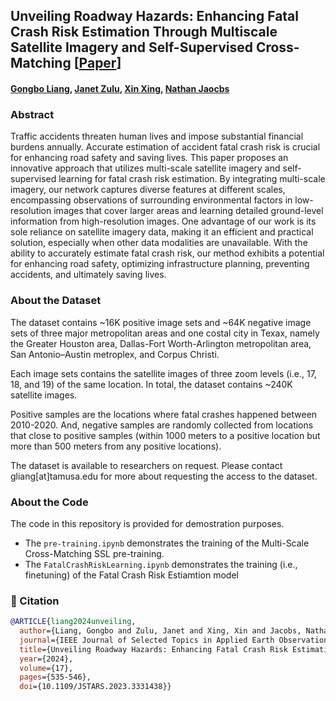 ## Unveiling Roadway Hazards: Enhancing Fatal Crash Risk Estimation Through Multiscale Satellite Imagery and Self-Supervised Cross-Matching [[Paper](https://ieeexplore.ieee.org/stamp/stamp.jsp?tp=&arnumber=10313931)]
#### [Gongbo Liang](http://www.gb-liang.com), [Janet Zulu](https://www.linkedin.com/in/janetzulu/), [Xin Xing](https://xtrigold.github.io), [Nathan Jaocbs](https://jacobsn.github.io/) 


### Abstract
Traffic accidents threaten human lives and impose substantial financial burdens annually. Accurate estimation of accident fatal crash risk is crucial for enhancing road safety and saving lives. This paper proposes an innovative approach that utilizes multi-scale satellite imagery and self-supervised learning for fatal crash risk estimation. By integrating multi-scale imagery, our network captures diverse features at different scales, encompassing observations of surrounding environmental factors in low-resolution images that cover larger areas and learning detailed ground-level information from high-resolution images. One advantage of our work is its sole reliance on satellite imagery data, making it an efficient and practical solution, especially when other data modalities are unavailable. With the ability to accurately estimate fatal crash risk, our method exhibits a potential for enhancing road safety, optimizing infrastructure planning, preventing accidents, and ultimately saving lives. 


### About the Dataset
The dataset contains ~16K positive image sets and ~64K negative image sets of three major metropolitan areas and one costal city in Texax, namely the Greater Houston area, Dallas-Fort Worth-Arlington metropolitan area, San Antonio–Austin metroplex, and Corpus Christi.

Each image sets contains the satellite images of three zoom levels (i.e., 17, 18, and 19) of the same location. In total, the dataset contains ~240K satellite images.

Positive samples are the locations where fatal crashes happened between 2010-2020. And, negative samples are randomly collected from locations that close to positive samples (within 1000 meters to a positive location but more than 500 meters from any positive locations).

The dataset is available to researchers on request. Please contact gliang[at]tamusa.edu for more about requesting the access to the dataset.


### About the Code
The code in this repository is provided for demostration purposes. 
- The ```pre-training.ipynb``` demonstrates the training of the Multi-Scale Cross-Matching SSL pre-training.
- The ```FatalCrashRiskLearning.ipynb``` demonstrates the training (i.e., finetuning) of the Fatal Crash Risk Estiamtion model


### 📑 Citation
```bibtex
@ARTICLE{liang2024unveiling,
  author={Liang, Gongbo and Zulu, Janet and Xing, Xin and Jacobs, Nathan},
  journal={IEEE Journal of Selected Topics in Applied Earth Observations and Remote Sensing}, 
  title={Unveiling Roadway Hazards: Enhancing Fatal Crash Risk Estimation Through Multiscale Satellite Imagery and Self-Supervised Cross-Matching}, 
  year={2024},
  volume={17},
  pages={535-546},
  doi={10.1109/JSTARS.2023.3331438}}
```
